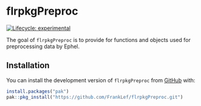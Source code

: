 
<!-- README.md is generated from README.Rmd. Please edit that file -->

# flrpkgPreproc

<!-- badges: start -->

[![Lifecycle:
experimental](https://img.shields.io/badge/lifecycle-experimental-orange.svg)](https://lifecycle.r-lib.org/articles/stages.html#experimental)
<!-- badges: end -->

The goal of `flrpkgPreproc` is to provide for functions and objects used
for preprocessing data by Ephel.

## Installation

You can install the development version of `flrpkgPreproc` from
[GitHub](https://github.com/) with:

``` r
install.packages("pak")
pak::pkg_install("https://github.com/FrankLef/flrpkgPreproc.git")
```
